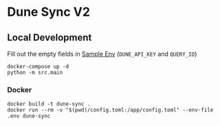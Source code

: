 # Dune Sync V2




## Local Development

Fill out the empty fields in [Sample Env](.env.sample) (`DUNE_API_KEY` and `QUERY_ID`)

```shell
docker-compose up -d
python -m src.main
```

### Docker

```shell
docker build -t dune-sync .
docker run --rm -v "$(pwd)/config.toml:/app/config.toml" --env-file .env dune-sync
```
